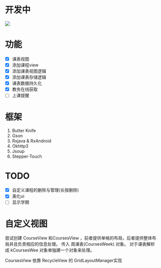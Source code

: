 # 开发中
![](https://gitee.com/wintermorning/img/raw/master/img/Screenshot_2021-04.jpg)
# 功能
- [x] 课表视图
- [x] 添加课程view
- [x] 添加课表视图逻辑
- [x] 添加课表存储逻辑
- [x] 课表数据持久化
- [x] 教务在线获取
- [ ] 上课提醒
# 框架
1. Butter Knife
2. Gson
3. Rxjava & RxAndroid
4. Okhttp3
5. Jsoup
6. Stepper-Touch
# TODO
- [X] 自定义课程的删除与管理(长按删除)
- [X] 美化ui
- [ ] 显示学期
# 自定义视图
尝试创建 CourseView 和CoursesView ，前者提供单格的布局，后者提供整体布局并且负责相应的信息处理。
传入 周课表(CoursesWeek) 对象。
对于课表解析成 kCoursesWee 对象单独建一个对象来处理。

CoursesView 依靠 RecycleView 的 GridLayoutManager实现

